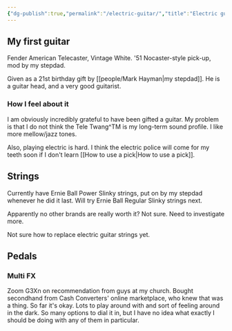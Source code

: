 ```yaml
---
{"dg-publish":true,"permalink":"/electric-guitar/","title":"Electric guitar","tags":["music","arts"],"created":"2024-02-18","updated":"2024-04-25"}
---
```



## My first guitar

Fender American Telecaster, Vintage White. '51 Nocaster-style pick-up, mod by my stepdad.

Given as a 21st birthday gift by [[people/Mark Hayman\|my stepdad]]. He is a guitar head, and a very good guitarist.



### How I feel about it

I am obviously incredibly grateful to have been gifted a guitar. My problem is that I do not think the Tele Twang^TM is my long-term sound profile. I like more mellow/jazz tones.

Also, playing electric is hard. I think the electric police will come for my teeth soon if I don't learn [[How to use a pick\|How to use a pick]].

## Strings

Currently have Ernie Ball Power Slinky strings, put on by my stepdad whenever he did it last. Will try Ernie Ball Regular Slinky strings next.

Apparently no other brands are really worth it? Not sure. Need to investigate more.

Not sure how to replace electric guitar strings yet.

## Pedals

### Multi FX

Zoom G3Xn on recommendation from guys at my church. Bought secondhand from Cash Converters' online marketplace, who knew that was a thing. So far it's okay. Lots to play around with and sort of feeling around in the dark. So many options to dial it in, but I have no idea what exactly I should be doing with any of them in particular.
